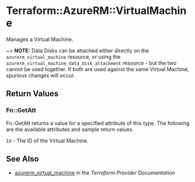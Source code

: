 # Terraform::AzureRM::VirtualMachine

Manages a Virtual Machine.

~> **NOTE:** Data Disks can be attached either directly on the `azurerm_virtual_machine` resource, or using the `azurerm_virtual_machine_data_disk_attachment` resource - but the two cannot be used together. If both are used against the same Virtual Machine, spurious changes will occur.

## Return Values

### Fn::GetAtt

Fn::GetAtt returns a value for a specified attribute of this type. The following are the available attributes and sample return values.

`Id` - The ID of the Virtual Machine.

## See Also

* [azurerm_virtual_machine](https://www.terraform.io/docs/providers/azurerm/r/virtual_machine.html) in the _Terraform Provider Documentation_